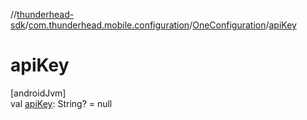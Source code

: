 //[thunderhead-sdk](../../../index.md)/[com.thunderhead.mobile.configuration](../index.md)/[OneConfiguration](index.md)/[apiKey](api-key.md)

# apiKey

[androidJvm]\
val [apiKey](api-key.md): String? = null
